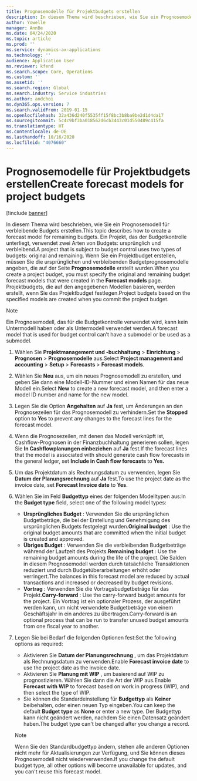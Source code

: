 ```yaml
---
title: Prognosemodelle für Projektbudgets erstellen
description: In diesem Thema wird beschrieben, wie Sie ein Prognosemodell für verbleibende Budgets erstellen.
author: Yowelle
manager: AnnBe
ms.date: 04/24/2020
ms.topic: article
ms.prod: ''
ms.service: dynamics-ax-applications
ms.technology: ''
audience: Application User
ms.reviewer: kfend
ms.search.scope: Core, Operations
ms.custom: ''
ms.assetid: ''
ms.search.region: Global
ms.search.industry: Service industries
ms.author: andchoi
ms.dyn365.ops.version: 7
ms.search.validFrom: 2019-01-15
ms.openlocfilehash: 32a436d240f5535ff15f8bc3b8ba9be2d1d4da17
ms.sourcegitcommit: 5c4c9bf3ba018562d6cb3443c01d550489c415fa
ms.translationtype: HT
ms.contentlocale: de-DE
ms.lasthandoff: 10/16/2020
ms.locfileid: "4076660"
---
```

# <a name="create-forecast-models-for-project-budgets"></a><span data-ttu-id="92ca0-103">Prognosemodelle für Projektbudgets erstellen</span><span class="sxs-lookup"><span data-stu-id="92ca0-103">Create forecast models for project budgets</span></span> 

[!include [banner](../includes/banner.md)]

<span data-ttu-id="92ca0-104">In diesem Thema wird beschrieben, wie Sie ein Prognosemodell für verbleibende Budgets erstellen.</span><span class="sxs-lookup"><span data-stu-id="92ca0-104">This topic describes how to create a forecast model for remaining budgets.</span></span> <span data-ttu-id="92ca0-105">Ein Projekt, das der Budgetkontrolle unterliegt, verwendet zwei Arten von Budgets: ursprünglich und verbleibend.</span><span class="sxs-lookup"><span data-stu-id="92ca0-105">A project that is subject to budget control uses two types of budgets: original and remaining.</span></span> <span data-ttu-id="92ca0-106">Wenn Sie ein Projektbudget erstellen, müssen Sie die ursprünglichen und verbleibenden Budgetprognosemodelle angeben, die auf der Seite **Prognosemodelle** erstellt wurden.</span><span class="sxs-lookup"><span data-stu-id="92ca0-106">When you create a project budget, you must specify the original and remaining budget forecast models that were created in the **Forecast models** page.</span></span> <span data-ttu-id="92ca0-107">Projektbudgets, die auf den angegebenen Modellen basieren, werden erstellt, wenn Sie das Projektbudget festlegen.</span><span class="sxs-lookup"><span data-stu-id="92ca0-107">Project budgets based on the specified models are created when you commit the project budget.</span></span>

> [!NOTE]
> <span data-ttu-id="92ca0-108">Ein Prognosemodell, das für die Budgetkontrolle verwendet wird, kann kein Untermodell haben oder als Untermodell verwendet werden.</span><span class="sxs-lookup"><span data-stu-id="92ca0-108">A forecast model that is used for budget control can’t have a submodel or be used as a submodel.</span></span>

1. <span data-ttu-id="92ca0-109">Wählen Sie **Projektmanagement und -buchhaltung** > **Einrichtung** > **Prognosen**  > **Prognosemodelle** aus.</span><span class="sxs-lookup"><span data-stu-id="92ca0-109">Select **Project management and accounting** > **Setup** > **Forecasts**  > **Forecast models**.</span></span>
2. <span data-ttu-id="92ca0-110">Wählen Sie **Neu** aus, um ein neues Prognosemodell zu erstellen, und geben Sie dann eine Modell-ID-Nummer und einen Namen für das neue Modell ein.</span><span class="sxs-lookup"><span data-stu-id="92ca0-110">Select **New** to create a new forecast model, and then enter a model ID number and name for the new model.</span></span> 
3. <span data-ttu-id="92ca0-111">Legen Sie die Option **Angehalten** auf **Ja** fest, um Änderungen an den Prognosezeilen für das Prognosemodell zu verhindern.</span><span class="sxs-lookup"><span data-stu-id="92ca0-111">Set the **Stopped** option to **Yes** to prevent any changes to the forecast lines for the forecast model.</span></span> 
4. <span data-ttu-id="92ca0-112">Wenn die Prognosezeilen, mit denen das Modell verknüpft ist, Cashflow-Prognosen in der Finanzbuchhaltung generieren sollen, legen Sie **In Cashflowplanungen einbeziehen** auf **Ja** fest.</span><span class="sxs-lookup"><span data-stu-id="92ca0-112">If the forecast lines that the model is associated with should generate cash flow forecasts in the general ledger, set **Include in Cash flow forecasts** to **Yes.**</span></span> 
5. <span data-ttu-id="92ca0-113">Um das Projektdatum als Rechnungsdatum zu verwenden, legen Sie **Datum der Planungsrechnung** auf **Ja** fest.</span><span class="sxs-lookup"><span data-stu-id="92ca0-113">To use the project date as the invoice date, set **Forecast Invoice date** to **Yes**.</span></span> 
6. <span data-ttu-id="92ca0-114">Wählen Sie im Feld **Budgettyp** eines der folgenden Modelltypen aus:</span><span class="sxs-lookup"><span data-stu-id="92ca0-114">In the **Budget type** field, select one of the following model types:</span></span>

   - <span data-ttu-id="92ca0-115">**Ursprüngliches Budget** : Verwenden Sie die ursprünglichen Budgetbeträge, die bei der Erstellung und Genehmigung des ursprünglichen Budgets festgelegt wurden.</span><span class="sxs-lookup"><span data-stu-id="92ca0-115">**Original budget** : Use the original budget amounts that are committed when the initial budget is created and approved.</span></span>
   - <span data-ttu-id="92ca0-116">**Übriges Budget** : Verwenden Sie die verbleibenden Budgetbeträge während der Laufzeit des Projekts.</span><span class="sxs-lookup"><span data-stu-id="92ca0-116">**Remaining budget** : Use the remaining budget amounts during the life of the project.</span></span> <span data-ttu-id="92ca0-117">Die Salden in diesem Prognosemodell werden durch tatsächliche Transaktionen reduziert und durch Budgetüberarbeitungen erhöht oder verringert.</span><span class="sxs-lookup"><span data-stu-id="92ca0-117">The balances in this forecast model are reduced by actual transactions and increased or decreased by budget revisions.</span></span>
   - <span data-ttu-id="92ca0-118">**Vortrag** : Verwenden Sie die Vortragsbudgetbeträge für das Projekt.</span><span class="sxs-lookup"><span data-stu-id="92ca0-118">**Carry-forward** : Use the carry-forward budget amounts for the project.</span></span> <span data-ttu-id="92ca0-119">Ein Vortrag ist ein optionaler Prozess, der ausgeführt werden kann, um nicht verwendete Budgetbeträge von einem Geschäftsjahr in ein anderes zu übertragen.</span><span class="sxs-lookup"><span data-stu-id="92ca0-119">Carry-forward is an optional process that can be run to transfer unused budget amounts from one fiscal year to another.</span></span>

7. <span data-ttu-id="92ca0-120">Legen Sie bei Bedarf die folgenden Optionen fest:</span><span class="sxs-lookup"><span data-stu-id="92ca0-120">Set the following options as required:</span></span>

   - <span data-ttu-id="92ca0-121">Aktivieren Sie **Datum der Planungsrechnung** , um das Projektdatum als Rechnungsdatum zu verwenden.</span><span class="sxs-lookup"><span data-stu-id="92ca0-121">Enable **Forecast invoice date** to use the project date as the invoice date.</span></span>
   - <span data-ttu-id="92ca0-122">Aktivieren Sie **Planung mit WIP** , um basierend auf WIP zu prognostizieren. Wählen Sie dann die Art der WIP aus.</span><span class="sxs-lookup"><span data-stu-id="92ca0-122">Enable **Forecast with WIP** to forecast based on work in progress (WIP), and then select the type of WIP.</span></span> 
   - <span data-ttu-id="92ca0-123">Sie können die Standardeinstellung für **Budgettyp** als **Keiner** beibehalten, oder einen neuen Typ eingeben.</span><span class="sxs-lookup"><span data-stu-id="92ca0-123">You can keep the default **Budget type** as **None** or enter a new type.</span></span> <span data-ttu-id="92ca0-124">Der Budgettyp kann nicht geändert werden, nachdem Sie einen Datensatz geändert haben.</span><span class="sxs-lookup"><span data-stu-id="92ca0-124">The budget type can't be changed after you change a record.</span></span>     
    > [!NOTE]
    > <span data-ttu-id="92ca0-125">Wenn Sie den Standardbudgettyp ändern, stehen alle anderen Optionen nicht mehr für Aktualisierungen zur Verfügung, und Sie können dieses Prognosemodell nicht wiederverwenden.</span><span class="sxs-lookup"><span data-stu-id="92ca0-125">If you change the default budget type, all other options will become unavailable for updates, and you can't reuse this forecast model.</span></span> 
   


 

